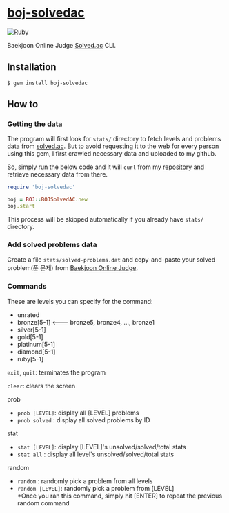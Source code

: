 # [boj-solvedac](https://rubygems.org/gems/boj-solvedac)

[![Ruby](https://img.shields.io/badge/Ruby-2.7.0-red)](#) 

Baekjoon Online Judge [Solved.ac](https://solved.ac/) CLI.

## Installation
```
$ gem install boj-solvedac
```

## How to

### Getting the data
The program will first look for `stats/` directory to fetch levels and problems data from 
[solved.ac](https://solved.ac/). But to avoid requesting it to the web for every person 
using this gem, I first crawled necessary data and uploaded to my github. 

So, simply run the below code and it will `curl` from my [repository](https://github.com/jioneeu/boj-solvedac/tree/master/lib/data) and retrieve necessary data from there.

```rb
require 'boj-solvedac'

boj = BOJ::BOJSolvedAC.new
boj.start
```

This process will be skipped automatically if you already have `stats/` directory.

### Add solved problems data
Create a file `stats/solved-problems.dat` and copy-and-paste your solved problem(푼 문제) 
from [Baekjoon Online Judge](https://www.acmicpc.net).

### Commands

These are levels you can specify for the command:
-	unrated
-	bronze[5-1] <--- bronze5, bronze4, ..., bronze1
-	silver[5-1]
-	gold[5-1]
-	platinum[5-1]
-	diamond[5-1]
-	ruby[5-1]

`exit`, `quit`: terminates the program

`clear`: clears the screen

prob
- `prob [LEVEL]`: display all [LEVEL] problems
- `prob solved` : display all solved problems by ID

stat
- `stat [LEVEL]`: display [LEVEL]'s unsolved/solved/total stats
- `stat all`    : display all level's unsolved/solved/total stats

random
- `random`        : randomly pick a problem from all levels
- `random [LEVEL]`: randomly pick a problem from [LEVEL]  
\*Once you ran this command, simply hit [ENTER] to repeat the previous random command
